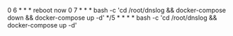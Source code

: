 0 6 * * * reboot now
0 7 * * * bash -c 'cd /root/dnslog && docker-compose down && docker-compose up -d'
*/5 * * * * bash -c 'cd /root/dnslog && docker-compose up -d'
